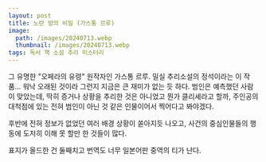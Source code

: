 ```yaml
---
layout: post
title: 노란 방의 비밀 (가스통 르루)
image:
  path: /images/20240713.webp
  thumbnail: /images/20240713.webp
tags: 독서 책 소설 추리 미스터리
---
```

그 유명한 "오페라의 유령" 원작자인 가스통 르루. 밀실 추리소설의 정석이라는 이 작품... 워낙 오래된 것이라 그런지 지금은 큰 재미가 없는 듯 하다. 범인은 예측했던 사람이 맞았는데, 딱히 증거나 상황을 추리한 것은 아니었고 뭔가 클리셰라고 할까, 주인공의 대척점에 있는 전혀 범인이 아닌 것 같은 인물이어서 찍어다고 봐야겠다.

후반에 전혀 정보가 없었던 여러 배경 상황이 쏟아지듯 나오고, 사건의 중심인물들의 행동에 도저히 이해 못 할만 한 것들이 많다.

표지가 올드한 건 둘째치고 번역도 너무 일본어판 중역의 티가 난다.

